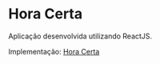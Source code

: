 # Hora Certa

Aplicação desenvolvida utilizando ReactJS.

Implementação:
[Hora Certa](https://hora-certa.vercel.app/)
